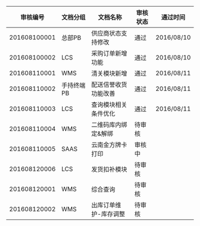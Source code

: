 |审核编号        |文档分组   |文档名称                    |审核状态 |通过时间    |
|:--------------:|-----------|----------------------------|---------|:----------:|
|201608100001    |总部PB     |供应商状态支持修改          |通过     |2016/08/10  |
|201608100002    |LCS        |采购订单新增功能            |通过     |2016/08/10  |
|201608110001    |WMS        |清关模块新增                |通过     |2016/08/11  |
|201608110002    |手持终端PB |配送信誉收货功能改善        |通过     |2016/08/11  |
|201608110003    |LCS        |查询模块相关条件优化        |通过     |2016/08/11  |
|201608110004    |WMS        |二维码库内绑定&解绑         |待审核   |            |
|201608110005    |SAAS       |云南金方牌卡打印            |审核中   |            |
|201608120006    |LCS        |发货扣补模块                |待审核   |            |
|201608120001    |WMS        |综合查询                    |待审核   |            |
|201608120002    |WMS        |出库订单维护-库存调整       |待审核   |            |